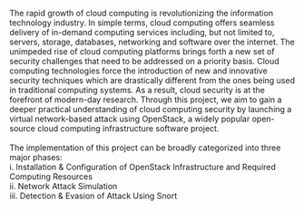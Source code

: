 The rapid growth of cloud computing is revolutionizing the information technology industry. In
simple terms, cloud computing offers seamless delivery of in-demand computing services including,
but not limited to, servers, storage, databases, networking and software over the internet. The
unimpeded rise of cloud computing platforms brings forth a new set of security challenges that
need to be addressed on a priority basis. Cloud computing technologies force the introduction of
new and innovative security techniques which are drastically different from the ones being used in
traditional computing systems. As a result, cloud security is at the forefront of modern-day
research.
Through this project, we aim to gain a deeper practical understanding of cloud computing security
by launching a virtual network-based attack using OpenStack, a widely popular open-source cloud
computing infrastructure software project.<br><br>The implementation of this project can be broadly
categorized into three major phases:<br>
i. Installation & Configuration of OpenStack Infrastructure and Required Computing Resources<br>
ii. Network Attack Simulation<br>
iii. Detection & Evasion of Attack Using Snort<br>
